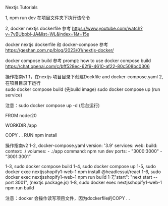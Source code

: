 Nextjs Tutorials 


1, npm run dev 在项目文件夹下执行该命令

2, docker nextjs dockerfile 参考
https://www.youtube.com/watch?v=7vBUbpbl-JA&list=WL&index=1&t=15s

docker nextjs dockerfile 和 docker-compose 参考
https://geshan.com.np/blog/2023/01/nextjs-docker/


docker compose build 参考
prompt: how to use docker compose build
https://chat.openai.com/c/bff528ec-62f9-4610-af22-80c508bc0306


操作指南v1
1，在nextjs 项目目录下创建Dockfile and docker-compose.yaml
2, 在项目目录下运行   
sudo docker compose build  (先build image)
sudo docker compose up (run service)

注意：sudo docker compose up -d    (后台运行)

FROM node:20

WORKDIR /app

COPY . .
RUN npm install

操作指南v2
1-2, docker-compose.yaml
version: '3.9'
services:
  web:
    build:
      context: ./
    volumes:
      - .:/app
    command: npm run dev
    ports:
      - "3000:3000"
      - “3001:3001”
    
1-3, sudo docker compose build
1-4, sudo docker compose up
1-5, sudo docker exec nextjsshopify1-web-1 npm install @headlessui/react
1-6, sudo docker exec nextjsshopify1-web-1 npm run build
1-7,"start": "next start --port 3001", (nextjs package.js)
1-8, sudo docker exec nextjsshopify1-web-1 npm run build

注意：docker 会操作读写项目文件，因为dockerfile的COPY . .
<!-- 
先在linux创建nextjs app， 然后在projext 文件下创建dockerfile,
FROM node:20

WORKDIR /usr/src/app

COPY . .
RUN npm install --production
RUN npm run build
CMD ["npm", "run", "dev"]

Sudo docker built -t nextjsimagename .

Sudo docker run nextjsimagename

3, 更改docker port, 先把nextjs 里的scripts 改了，再改docker compose 里的port
 "scripts": { 
       "dev": "next dev -p 8080",
       "start": "next start -p 8080",
}, -->
